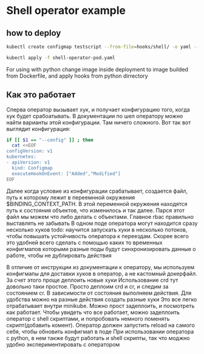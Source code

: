 # Shell operator example  
## how to deploy  
```bash
kubectl create configmap testscript --from-file=hooks/shell/ -o yaml --dry-run=client | kubectl apply -f -
```
```bash
kubectl apply -f shell-operator-pod.yaml
```

For using with python change image inside deployment to image builded from Dockerfile, and apply hooks from python dirrectory

## Как это работает 

Сперва оператор вызывает хук, и получает конфигурацию того, когда хук будет срабоатывать. В документации по шел оператору можно найти
варианты этой конфигурации. Там ничего сложного. Вот так вот выглядит конфигурация:
```bash
if [[ $1 == "--config" ]] ; then
  cat <<EOF
configVersion: v1
kubernetes:
- apiVersion: v1
  kind: Configmap
  executeHookOnEvent: ["Added","Modified"]
EOF
```

Далее когда условие из конфигурации срабатывает, создается файл, путь к которому лежит в переемнной окружения
$BINDING_CONTEXT_PATH. В этой переменной окружения находятся путь к состояния объектов, что изменилось и так далее. Парся этот файл мы можем что
либо делать с объектами. Главное rbac правильно выставлять не забывать
В одном поде оператора могут находится сразу несколько хуков
todo: научится запускать хуки в несколько потоков, чтобы повышать устойчивость оператора к переездам. Скорее всего это удобней всего сделать
с помощью каких то временных конфигмапов которыми разные поды будут синхронизировать данные о работе, чтобы не дублировать действия

В отличие от инструкции из документации к оператору, мы используем конфигмапы для доставки хуков в оператор, а не кастомный докерфайл. За
счет этого проще деплоить новые хуки
Использование crd тут довольно таки простое. Просто деплоим crd и cr, и следим за состоянием cr. В зависимости от состояния выполняем
действия. Для удобства можно на разные действия создать разные хуки
Это все легко отрабатывает внутри minikube. Можно прост задеплоить, и посмотреть как работает. Чтобы увидеть что все работает, можно
задеплоить оператор с shell скриптами, и попробовать немного поменять скрипт(добавить комент). Оператор должен запустить reload на самого
себя, чтобы обновить конфигмап в поде
При использовании оператора с python, в нем также будут работать и shell скрипты, так что моджно удобно экспериментировать с оператором
